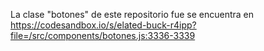 La clase "botones" de este repositorio fue se encuentra en https://codesandbox.io/s/elated-buck-r4ipp?file=/src/components/botones.js:3336-3339 
